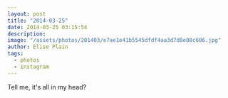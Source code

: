 ```yaml
---
layout: post
title: "2014-03-25"
date: 2014-03-25 03:15:54
description: 
image: "/assets/photos/201403/e7ae1e41b5545dfdf4aa3d7d0e08c606.jpg"
author: Elise Plain
tags: 
  - photos
  - instagram
---
```


Tell me, it&#39;s all in my head?
<p></p>
